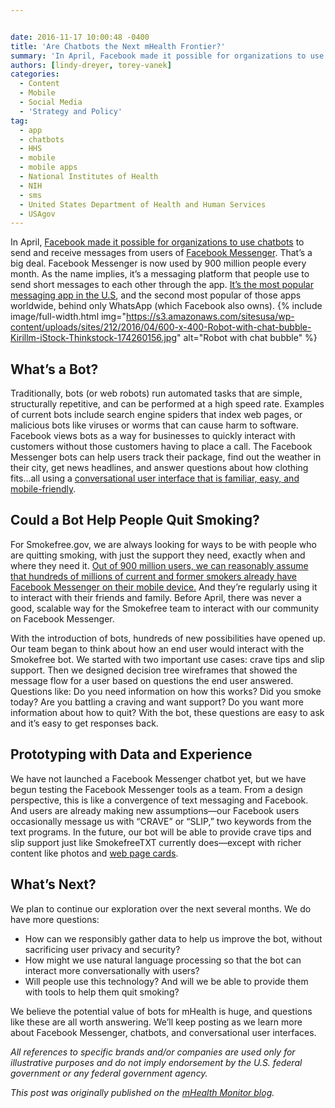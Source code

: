 ```yaml
---


date: 2016-11-17 10:00:48 -0400
title: 'Are Chatbots the Next mHealth Frontier?'
summary: 'In April, Facebook made it possible for organizations to use chatbots to send and receive messages from users of Facebook Messenger. That&rsquo;s a big deal. Facebook Messenger is now used by 900 million people every month. As the name implies, it&rsquo;s a messaging platform that people use to send short messages to each other through'
authors: [lindy-dreyer, torey-vanek]
categories:
  - Content
  - Mobile
  - Social Media
  - 'Strategy and Policy'
tag:
  - app
  - chatbots
  - HHS
  - mobile
  - mobile apps
  - National Institutes of Health
  - NIH
  - sms
  - United States Department of Health and Human Services
  - USAgov
---
```


In April, <a href="https://developers.facebook.com/blog/post/2016/04/12/bots-for-messenger/" target="_blank">Facebook made it possible for organizations to use chatbots</a> to send and receive messages from users of <a href="https://www.messenger.com/" target="_blank">Facebook Messenger</a>. That’s a big deal. Facebook Messenger is now used by 900 million people every month. As the name implies, it’s a messaging platform that people use to send short messages to each other through the app. <a href="https://www.similarweb.com/blog/worldwide-messaging-apps" target="_blank">It’s the most popular messaging app in the U.S</a>, and the second most popular of those apps worldwide, behind only WhatsApp (which Facebook also owns). 
{% include image/full-width.html img="https://s3.amazonaws.com/sitesusa/wp-content/uploads/sites/212/2016/04/600-x-400-Robot-with-chat-bubble-Kirillm-iStock-Thinkstock-174260156.jpg" alt="Robot with chat bubble" %} 

## What&#8217;s a Bot?

Traditionally, bots (or web robots) run automated tasks that are simple, structurally repetitive, and can be performed at a high speed rate. Examples of current bots include search engine spiders that index web pages, or malicious bots like viruses or worms that can cause harm to software. Facebook views bots as a way for businesses to quickly interact with customers without those customers having to place a call. The Facebook Messenger bots can help users track their package, find out the weather in their city, get news headlines, and answer questions about how clothing fits…all using a <a href="http://www.fastcodesign.com/3058546/conversational-interfaces-explained" target="_blank">conversational user interface that is familiar, easy, and mobile-friendly</a>.

## Could a Bot Help People Quit Smoking?

For Smokefree.gov, we are always looking for ways to be with people who are quitting smoking, with just the support they need, exactly when and where they need it. <a href="http://fortune.com/2016/04/07/facebook-messenger-900-million/" target="_blank">Out of 900 million users, we can reasonably assume that hundreds of millions of current and former smokers already have Facebook Messenger on their mobile device.</a> And they’re regularly using it to interact with their friends and family. Before April, there was never a good, scalable way for the Smokefree team to interact with our community on Facebook Messenger.

With the introduction of bots, hundreds of new possibilities have opened up. Our team began to think about how an end user would interact with the Smokefree bot. We started with two important use cases: crave tips and slip support. Then we designed decision tree wireframes that showed the message flow for a user based on questions the end user answered. Questions like: Do you need information on how this works? Did you smoke today? Are you battling a craving and want support? Do you want more information about how to quit? With the bot, these questions are easy to ask and it’s easy to get responses back.

## Prototyping with Data and Experience

We have not launched a Facebook Messenger chatbot yet, but we have begun testing the Facebook Messenger tools as a team. From a design perspective, this is like a convergence of text messaging and Facebook. And users are already making new assumptions—our Facebook users occasionally message us with “CRAVE” or “SLIP,” two keywords from the text programs. In the future, our bot will be able to provide crave tips and slip support just like SmokefreeTXT currently does—except with richer content like photos and <a href="https://techcrunch.com/2015/07/15/twitbook-part-357345005/" target="_blank">web page cards</a>.

## What’s Next?

We plan to continue our exploration over the next several months. We do have more questions:

  * How can we responsibly gather data to help us improve the bot, without sacrificing user privacy and security?
  * How might we use natural language processing so that the bot can interact more conversationally with users?
  * Will people use this technology? And will we be able to provide them with tools to help them quit smoking?

We believe the potential value of bots for mHealth is huge, and questions like these are all worth answering. We’ll keep posting as we learn more about Facebook Messenger, chatbots, and conversational user interfaces.

_All references to specific brands and/or companies are used only for illustrative purposes and do not imply endorsement by the U.S. federal government or any federal government agency._

_This post was originally published on the [mHealth Monitor blog](https://www.smokefree.gov/mhealthmonitor/blog-index)._